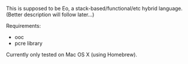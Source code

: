 This is supposed to be Eo, a stack-based/functional/etc hybrid language.
(Better description will follow later...)

Requirements:
- ooc
- pcre library

Currently only tested on Mac OS X (using Homebrew).
